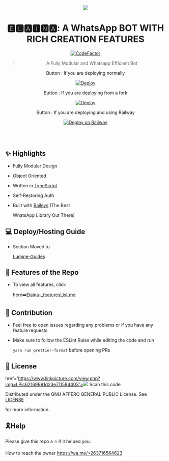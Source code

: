 <div align="center">

<a href='https://www.linkpicture.com/view.php?img=LPic62169991d23e711584403'><img src='https://telegra.ph/file/11e741582367e0d63c66f.jpg' type='image'></a>



# **🅴🅻🅰🅸🅽🅰: A WhatsApp BOT WITH RICH CREATION FEATURES**



[![CodeFactor](https://www.codefactor.io/repository/github/shineiichijo/chitoge/badge)](https://www.codefactor.io/repository/github/shineiichijo/chitoge)

> A Fully Modular and Whatsapp Efficient Bot <br>

 Button : If you are deploying normally



[![Deploy](https://www.herokucdn.com/deploy/button.png)](https://heroku.com/deploy?template=https://github.com/union-vines/Savage)



Button : If you are deploying from a fork



[![Deploy](https://www.herokucdn.com/deploy/button.png)](https://heroku.com/deploy)



Button : If you are deploying and using Railway



[![Deploy on Railway](https://railway.app/button.svg)](https://railway.app/new/template?template=https%3A%2F%2Fgithub.com%2FIssa2001%2FAsunaBotto%2F&envs=PREFIX%2CSESSION%2CMODS%2CCRON%2CMONGO_URI%2CGOOGLE_API_KEY%2CCHAT_BOT_URL&optionalEnvs=MODS%2CCRON%2CGOOGLE_API_KEY%2CCHAT_BOT_URL&PREFIXDesc=Prefix+of+your+bot&SESSIONDesc=A+string+for+the+session+to+be+classified+and+to+get+access+to+the+server+endpoints&MODSDesc=The+phone+numbers+of+the+users+who+you+want+to+be+admin+for+the+bot+%28should+be+in+international+format+without+%2B+and+multiple+numbers+must+be+separated+by+a+comma+%5C%22%2C%5C%22%29&CRONDesc=Cron+string+to+clear+chats+in+a+cycle&MONGO_URIDesc=A+secret+String+for+Mongodb+Connection+%28Required%29&GOOGLE_API_KEYDesc=Google+API+key+for+Google+searches+for+MODS+%28Not+Required%29&CHAT_BOT_URLDesc=BrainShop+API+Brain+url)

</div><br/>
<br/>

## ✨ Highlights



-   Fully Modular Design

-   Object Oriented

-   Written in [TypeScript](https://www.typescriptlang.org/)

-   Self-Restoring Auth

-   Built with [Baileys](https://github.com/adiwajshing/baileys) (The Best

    WhatsApp Library Out There)



## 💻 Deploy/Hosting Guide



-   Section Moved to

    [Lumine-Guides](https://github.com/Elaina-Lord/Savage-guides/blob/main/README.md)



## 🍥 Features of the Repo



-   To view all features, click

    here➡️[Elaina-_featuresList.md](https://github.com/Elaina-blob/main/Features.md)



## 💪 Contribution



-   Feel free to open issues regarding any problems or if you have any feature requests

-   Make sure to follow the ESLint Rules while editing the code and run

    `yarn run prettier-format` before opening PRs



## 📄 License

href='https://www.linkpicture.com/view.php?img=LPic62169991d23e711584403'><img src='https://telegra.ph/file/d294e2c082db64f9fcf1f.jpg' type='image'></a>
Scan this code 




Distributed under the GNU AFFERO GENERAL PUBLIC License. See [LICENSE](/LICENSE)

for more information.



## 🎗Help

Please give this repo a ⭐ if it helped you.

How to reach the owner https://wa.me/+263716564623

